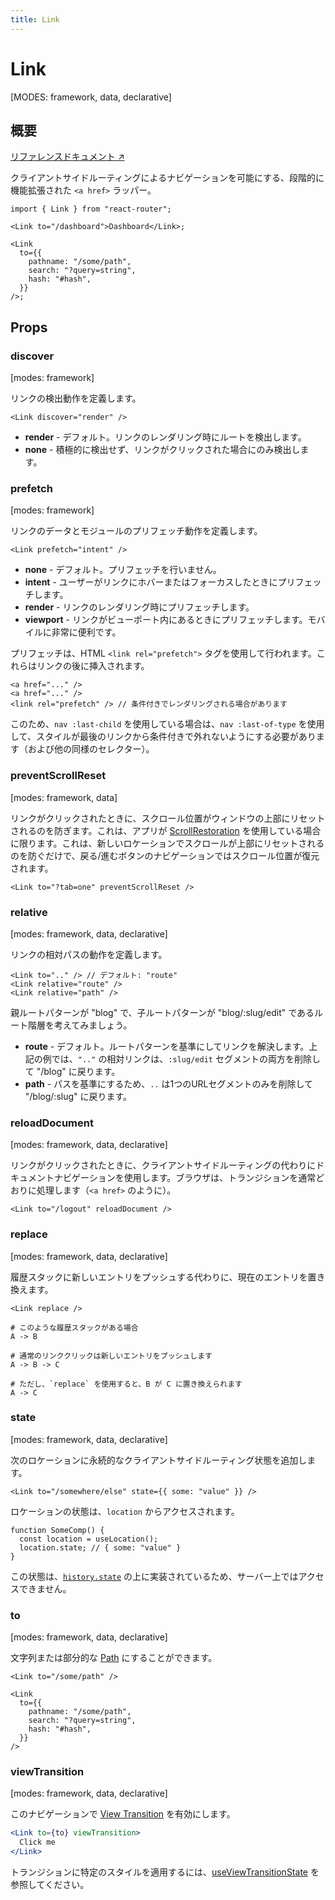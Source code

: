 ```yaml
---
title: Link
---
```


# Link

[MODES: framework, data, declarative]

## 概要

[リファレンスドキュメント ↗](https://api.reactrouter.com/v7/functions/react_router.Link.html)

クライアントサイドルーティングによるナビゲーションを可能にする、段階的に機能拡張された `<a href>` ラッパー。

```tsx
import { Link } from "react-router";

<Link to="/dashboard">Dashboard</Link>;

<Link
  to={{
    pathname: "/some/path",
    search: "?query=string",
    hash: "#hash",
  }}
/>;
```

## Props

### discover

[modes: framework]

リンクの検出動作を定義します。

```tsx
<Link discover="render" />
```

- **render** - デフォルト。リンクのレンダリング時にルートを検出します。
- **none** - 積極的に検出せず、リンクがクリックされた場合にのみ検出します。

### prefetch

[modes: framework]

リンクのデータとモジュールのプリフェッチ動作を定義します。

```tsx
<Link prefetch="intent" />
```

- **none** - デフォルト。プリフェッチを行いません。
- **intent** - ユーザーがリンクにホバーまたはフォーカスしたときにプリフェッチします。
- **render** - リンクのレンダリング時にプリフェッチします。
- **viewport** - リンクがビューポート内にあるときにプリフェッチします。モバイルに非常に便利です。

プリフェッチは、HTML `<link rel="prefetch">` タグを使用して行われます。これらはリンクの後に挿入されます。

```tsx
<a href="..." />
<a href="..." />
<link rel="prefetch" /> // 条件付きでレンダリングされる場合があります
```

このため、`nav :last-child` を使用している場合は、`nav :last-of-type` を使用して、スタイルが最後のリンクから条件付きで外れないようにする必要があります（および他の同様のセレクター）。

### preventScrollReset

[modes: framework, data]

リンクがクリックされたときに、スクロール位置がウィンドウの上部にリセットされるのを防ぎます。これは、アプリが [ScrollRestoration](../components/ScrollRestoration) を使用している場合に限ります。これは、新しいロケーションでスクロールが上部にリセットされるのを防ぐだけで、戻る/進むボタンのナビゲーションではスクロール位置が復元されます。

```tsx
<Link to="?tab=one" preventScrollReset />
```

### relative

[modes: framework, data, declarative]

リンクの相対パスの動作を定義します。

```tsx
<Link to=".." /> // デフォルト: "route"
<Link relative="route" />
<Link relative="path" />
```

親ルートパターンが "blog" で、子ルートパターンが "blog/:slug/edit" であるルート階層を考えてみましょう。

- **route** - デフォルト。ルートパターンを基準にしてリンクを解決します。上記の例では、`".."` の相対リンクは、`:slug/edit` セグメントの両方を削除して "/blog" に戻ります。
- **path** - パスを基準にするため、`..` は1つのURLセグメントのみを削除して "/blog/:slug" に戻ります。

### reloadDocument

[modes: framework, data, declarative]

リンクがクリックされたときに、クライアントサイドルーティングの代わりにドキュメントナビゲーションを使用します。ブラウザは、トランジションを通常どおりに処理します（`<a href>` のように）。

```tsx
<Link to="/logout" reloadDocument />
```

### replace

[modes: framework, data, declarative]

履歴スタックに新しいエントリをプッシュする代わりに、現在のエントリを置き換えます。

```tsx
<Link replace />
```

```
# このような履歴スタックがある場合
A -> B

# 通常のリンククリックは新しいエントリをプッシュします
A -> B -> C

# ただし、`replace` を使用すると、B が C に置き換えられます
A -> C
```

### state

[modes: framework, data, declarative]

次のロケーションに永続的なクライアントサイドルーティング状態を追加します。

```tsx
<Link to="/somewhere/else" state={{ some: "value" }} />
```

ロケーションの状態は、`location` からアクセスされます。

```tsx
function SomeComp() {
  const location = useLocation();
  location.state; // { some: "value" }
}
```

この状態は、[`history.state`](https://developer.mozilla.org/en-US/docs/Web/API/History/state) の上に実装されているため、サーバー上ではアクセスできません。

### to

[modes: framework, data, declarative]

文字列または部分的な [Path](../Other/Path) にすることができます。

```tsx
<Link to="/some/path" />

<Link
  to={{
    pathname: "/some/path",
    search: "?query=string",
    hash: "#hash",
  }}
/>
```

### viewTransition

[modes: framework, data, declarative]

このナビゲーションで [View Transition](https://developer.mozilla.org/en-US/docs/Web/API/View_Transitions_API) を有効にします。

```jsx
<Link to={to} viewTransition>
  Click me
</Link>
```

トランジションに特定のスタイルを適用するには、[useViewTransitionState](../hooks/useViewTransitionState) を参照してください。

